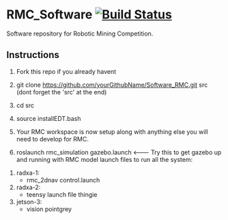 RMC_Software [![Build Status](http://jenkins.chicagoedt.org/job/Software_RMC_Upstream/badge/icon)](http://jenkins.chicagoedt.org/job/Software_RMC_Upstream/) 
============

Software repository for Robotic Mining Competition.

Instructions
------------
1) Fork this repo if you already havent

2)  git clone https://github.com/yourGithubName/Software_RMC.git src   (dont forget the 'src' at the end)

3) cd src

4) source installEDT.bash

5) Your RMC workspace is now setup along with anything else you will need to develop for RMC. 

6) roslaunch rmc_simulation gazebo.launch       <--- Try this to get gazebo up and running with RMC model
launch files to run all the system:
1. radxa-1:
    * rmc_2dnav control.launch
2. radxa-2:
    * teensy launch file thingie
3. jetson-3:
    * vision pointgrey
